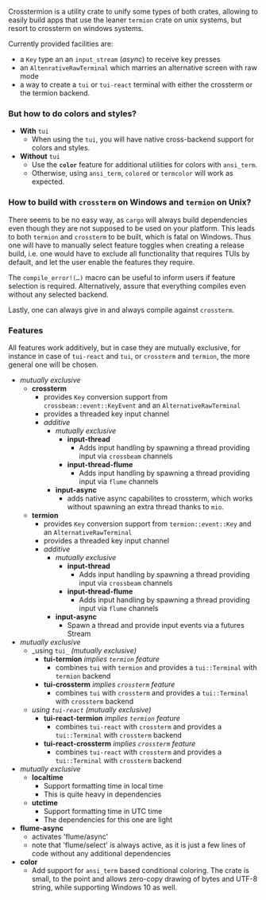
Crosstermion is a utility crate to unify some types of both crates, allowing to easily build apps that use the leaner `termion` 
crate on unix systems, but resort to crossterm on windows systems.

Currently provided facilities are:

* a `Key` type an an `input_stream` (_async_) to receive key presses
* an `AltenrativeRawTerminal` which marries an alternative screen with raw mode
* a way to create a `tui` or `tui-react` terminal with either the crossterm or the termion backend.

### But how to do colors and styles?

* **With** `tui`
    * When using the `tui`, you will have native cross-backend support for colors and styles.
* **Without** `tui`
    * Use the **`color`** feature for additional utilities for colors with `ansi_term`.
    * Otherwise, using `ansi_term`, `colored` or `termcolor` will work as expected.
      
### How to build with `crossterm` on Windows and `termion` on Unix?

There seems to be no easy way, as `cargo` will always build dependencies even though they are not supposed to be used on your platform.
This leads to both `termion` and `crossterm` to be built, which is fatal on Windows. Thus one will have to manually select feature toggles
when creating a release build, i.e. one would have to exclude all functionality that requires TUIs by default, and let the user enable
the features they require.

The `compile_error!(…)` macro can be useful to inform users if feature selection is required. Alternatively, assure that everything compiles
even without any selected backend.

Lastly, one can always give in and always compile against `crossterm`.

### Features

All features work additively, but in case they are mutually exclusive, for instance
in case of `tui-react` and `tui`, or `crossterm` and `termion`, the more general one will be chosen.

* _mutually exclusive_
    * **crossterm**
      * provides `Key` conversion support from `crossbeam::event::KeyEvent` and an `AlternativeRawTerminal`
      * provides a threaded key input channel
      * _additive_
        * _mutually exclusive_
            * **input-thread**
              * Adds input handling by spawning a thread providing input via `crossbeam` channels
            * **input-thread-flume**
              * Adds input handling by spawning a thread providing input via `flume` channels
        * **input-async**
          * adds native async capabilites to crossterm, which works without spawning an extra thread thanks to `mio`.
    * **termion**
      * provides `Key` conversion support from `termion::event::Key` and an `AlternativeRawTerminal`
      * provides a threaded key input channel
      * _additive_
        * _mutually exclusive_
            * **input-thread**
              * Adds input handling by spawning a thread providing input via `crossbeam` channels
            * **input-thread-flume**
              * Adds input handling by spawning a thread providing input via `flume` channels
        * **input-async**
          * Spawn a thread and provide input events via a futures Stream
* _mutually exclusive_
    * _using `tui_` _(mutually exclusive)_
        * **tui-termion** _implies `termion` feature_
          * combines `tui` with `termion` and provides a `tui::Terminal` with `termion` backend
        * **tui-crossterm**  _implies `crossterm` feature_
          * combines `tui` with `crossterm` and provides a `tui::Terminal` with `crossterm` backend
    * _using `tui-react`_ _(mutually exclusive)_
        * **tui-react-termion** _implies `termion` feature_
          * combines `tui-react` with `crossterm` and provides a `tui::Terminal` with `crossterm` backend
        * **tui-react-crossterm** _implies `crossterm` feature_
          * combines `tui-react` with `crossterm` and provides a `tui::Terminal` with `crossterm` backend
* _mutually exclusive_
    * **localtime**
       * Support formatting time in local time
       * This is quite heavy in dependencies
    * **utctime**
       * Support formatting time in UTC time
       * The dependencies for this one are light
* **flume-async**
   * activates 'flume/async'
   * note that 'flume/select' is always active, as it is just a few lines of code without any additional dependencies
* **color**
   * Add support for `ansi_term` based conditional coloring. The crate is small, to the point and allows zero-copy drawing
     of bytes and UTF-8 string, while supporting Windows 10 as well.
